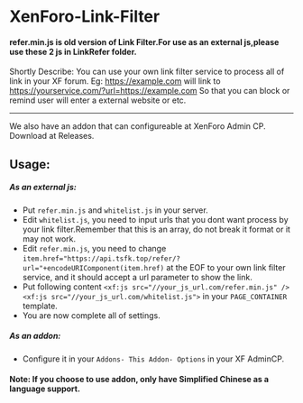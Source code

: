 # XenForo-Link-Filter
#### refer.min.js is old version of Link Filter.For use as an external js,please use these 2 js in LinkRefer folder.

Shortly Describe: You can use your own link filter service to process all of link in your XF forum.
Eg: https://example.com will link to https://yourservice.com/?url=https://example.com
So that you can block or remind user will enter a external website or etc.

-------
We also have an addon that can configureable at XenForo Admin CP. Download at Releases.

## Usage:
##### As an external js:
- Put `refer.min.js` and `whitelist.js` in your server.
- Edit `whitelist.js`, you need to input urls that you dont want process by your link filter.Remember that this is an array, do not break it format or it may not work.
- Edit `refer.min.js`, you need to change ` item.href="https://api.tsfk.top/refer/?url="+encodeURIComponent(item.href) ` at the EOF to your own link filter service, and it should accept a url parameter to show the link.
- Put following content `<xf:js src="//your_js_url.com/refer.min.js" /> <xf:js src="//your_js_url.com/whitelist.js">` in your `PAGE_CONTAINER` template.
- You are now complete all of settings.
##### As an addon:
- Configure it in your `Addons- This Addon- Options` in your XF AdminCP.

#### Note: If you choose to use addon, only have Simplified Chinese as a language support.
